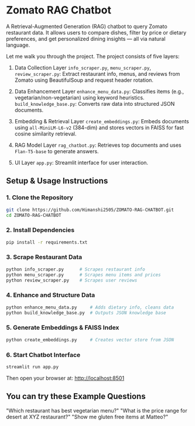 # Zomato RAG Chatbot

A Retrieval-Augmented Generation (RAG) chatbot to query Zomato restaurant data. It allows users to compare dishes, filter by price or dietary preferences, and get personalized dining insights — all via natural language.

Let me walk you through the project. The project consists of five layers:

1. Data Collection Layer
    `info_scraper.py`, `menu_scraper.py`, `review_scraper.py`: Extract restaurant info, menus, and reviews from Zomato using BeautifulSoup and request header rotation.

2. Data Enhancement Layer
    `enhance_menu_data.py`: Classifies items (e.g., vegetarian/non-vegetarian) using keyword heuristics.
    `build_knowledge_base.py`: Converts raw data into structured JSON documents.

3. Embedding & Retrieval Layer
    `create_embeddings.py`: Embeds documents using `all-MiniLM-L6-v2` (384-dim) and stores vectors in FAISS for fast cosine similarity retrieval.

4. RAG Model Layer
    `rag_chatbot.py`: Retrieves top documents and uses `Flan-T5-base` to generate answers.

5. UI Layer
    `app.py`: Streamlit interface for user interaction.


## Setup & Usage Instructions

### 1️. Clone the Repository

```bash
git clone https://github.com/Himanshi2505/ZOMATO-RAG-CHATBOT.git
cd ZOMATO-RAG-CHATBOT
```
### 2. Install Dependencies

```bash
pip install -r requirements.txt
```

### 3. Scrape Restaurant Data

```bash
python info_scraper.py      # Scrapes restaurant info
python menu_scraper.py      # Scrapes menu items and prices
python review_scraper.py    # Scrapes user reviews
```

### 4. Enhance and Structure Data

```bash
python enhance_menu_data.py     # Adds dietary info, cleans data
python build_knowledge_base.py  # Outputs JSON knowledge base
```
### 5. Generate Embeddings & FAISS Index

```bash
python create_embeddings.py     # Creates vector store from JSON
```

### 6. Start Chatbot Interface

```bash
streamlit run app.py
```

Then open your browser at: [http://localhost:8501](http://localhost:8501)

## You can try these Example Questions

 "Which restaurant has best vegetarian menu?"
 "What is the price range for desert at XYZ restaurant?"
 "Show me gluten free items at Matteo?"
